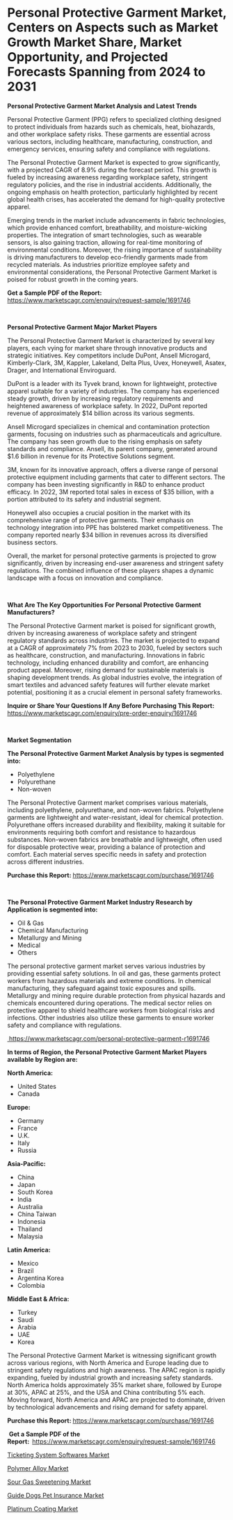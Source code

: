 <p><h1>Personal Protective Garment Market, Centers on Aspects such as Market Growth Market Share, Market Opportunity, and Projected Forecasts Spanning from 2024 to 2031</h1></p><p><strong>Personal Protective Garment Market Analysis and Latest Trends</strong></p>
<p><p>Personal Protective Garment (PPG) refers to specialized clothing designed to protect individuals from hazards such as chemicals, heat, biohazards, and other workplace safety risks. These garments are essential across various sectors, including healthcare, manufacturing, construction, and emergency services, ensuring safety and compliance with regulations.</p><p>The Personal Protective Garment Market is expected to grow significantly, with a projected CAGR of 8.9% during the forecast period. This growth is fueled by increasing awareness regarding workplace safety, stringent regulatory policies, and the rise in industrial accidents. Additionally, the ongoing emphasis on health protection, particularly highlighted by recent global health crises, has accelerated the demand for high-quality protective apparel.</p><p>Emerging trends in the market include advancements in fabric technologies, which provide enhanced comfort, breathability, and moisture-wicking properties. The integration of smart technologies, such as wearable sensors, is also gaining traction, allowing for real-time monitoring of environmental conditions. Moreover, the rising importance of sustainability is driving manufacturers to develop eco-friendly garments made from recycled materials. As industries prioritize employee safety and environmental considerations, the Personal Protective Garment Market is poised for robust growth in the coming years.</p></p>
<p><strong>Get a Sample PDF of the Report:&nbsp;</strong> <a href="https://www.marketscagr.com/enquiry/request-sample/1691746?utm_campaign=1126&utm_medium=2&utm_source=Github&utm_content=ia&utm_term=30102024&utm_id=personal-protective-garment">https://www.marketscagr.com/enquiry/request-sample/1691746</a></p>
<p>&nbsp;</p>
<p><strong>Personal Protective Garment Major Market Players</strong></p>
<p><p>The Personal Protective Garment Market is characterized by several key players, each vying for market share through innovative products and strategic initiatives. Key competitors include DuPont, Ansell Microgard, Kimberly-Clark, 3M, Kappler, Lakeland, Delta Plus, Uvex, Honeywell, Asatex, Drager, and International Enviroguard.</p><p>DuPont is a leader with its Tyvek brand, known for lightweight, protective apparel suitable for a variety of industries. The company has experienced steady growth, driven by increasing regulatory requirements and heightened awareness of workplace safety. In 2022, DuPont reported revenue of approximately $14 billion across its various segments.</p><p>Ansell Microgard specializes in chemical and contamination protection garments, focusing on industries such as pharmaceuticals and agriculture. The company has seen growth due to the rising emphasis on safety standards and compliance. Ansell, its parent company, generated around $1.6 billion in revenue for its Protective Solutions segment.</p><p>3M, known for its innovative approach, offers a diverse range of personal protective equipment including garments that cater to different sectors. The company has been investing significantly in R&D to enhance product efficacy. In 2022, 3M reported total sales in excess of $35 billion, with a portion attributed to its safety and industrial segment.</p><p>Honeywell also occupies a crucial position in the market with its comprehensive range of protective garments. Their emphasis on technology integration into PPE has bolstered market competitiveness. The company reported nearly $34 billion in revenues across its diversified business sectors.</p><p>Overall, the market for personal protective garments is projected to grow significantly, driven by increasing end-user awareness and stringent safety regulations. The combined influence of these players shapes a dynamic landscape with a focus on innovation and compliance.</p></p>
<p>&nbsp;</p>
<p><strong>What Are The Key Opportunities For Personal Protective Garment Manufacturers?</strong></p>
<p><p>The Personal Protective Garment market is poised for significant growth, driven by increasing awareness of workplace safety and stringent regulatory standards across industries. The market is projected to expand at a CAGR of approximately 7% from 2023 to 2030, fueled by sectors such as healthcare, construction, and manufacturing. Innovations in fabric technology, including enhanced durability and comfort, are enhancing product appeal. Moreover, rising demand for sustainable materials is shaping development trends. As global industries evolve, the integration of smart textiles and advanced safety features will further elevate market potential, positioning it as a crucial element in personal safety frameworks.</p></p>
<p><strong>Inquire or Share Your Questions If Any Before Purchasing This Report:</strong> <a href="https://www.marketscagr.com/enquiry/pre-order-enquiry/1691746?utm_campaign=1126&utm_medium=2&utm_source=Github&utm_content=ia&utm_term=30102024&utm_id=personal-protective-garment">https://www.marketscagr.com/enquiry/pre-order-enquiry/1691746</a></p>
<p>&nbsp;</p>
<p><strong>Market Segmentation</strong></p>
<p><strong>The Personal Protective Garment Market Analysis by types is segmented into:</strong></p>
<p><ul><li>Polyethylene</li><li>Polyurethane</li><li>Non-woven</li></ul></p>
<p><p>The Personal Protective Garment market comprises various materials, including polyethylene, polyurethane, and non-woven fabrics. Polyethylene garments are lightweight and water-resistant, ideal for chemical protection. Polyurethane offers increased durability and flexibility, making it suitable for environments requiring both comfort and resistance to hazardous substances. Non-woven fabrics are breathable and lightweight, often used for disposable protective wear, providing a balance of protection and comfort. Each material serves specific needs in safety and protection across different industries.</p></p>
<p><strong>Purchase this Report:&nbsp;</strong><a href="https://www.marketscagr.com/purchase/1691746?utm_campaign=1126&utm_medium=2&utm_source=Github&utm_content=ia&utm_term=30102024&utm_id=personal-protective-garment">https://www.marketscagr.com/purchase/1691746</a></p>
<p>&nbsp;</p>
<p><strong>The Personal Protective Garment Market Industry Research by Application is segmented into:</strong></p>
<p><ul><li>Oil & Gas</li><li>Chemical Manufacturing</li><li>Metallurgy and Mining</li><li>Medical</li><li>Others</li></ul></p>
<p><p>The personal protective garment market serves various industries by providing essential safety solutions. In oil and gas, these garments protect workers from hazardous materials and extreme conditions. In chemical manufacturing, they safeguard against toxic exposures and spills. Metallurgy and mining require durable protection from physical hazards and chemicals encountered during operations. The medical sector relies on protective apparel to shield healthcare workers from biological risks and infections. Other industries also utilize these garments to ensure worker safety and compliance with regulations.</p></p>
<p><a href="https://www.marketscagr.com/personal-protective-garment-r1691746?utm_campaign=1126&utm_medium=2&utm_source=Github&utm_content=ia&utm_term=30102024&utm_id=personal-protective-garment">&nbsp;https://www.marketscagr.com/personal-protective-garment-r1691746</a></p>
<p><strong>In terms of Region, the Personal Protective Garment Market Players available by Region are:</strong></p>
<p>
    <p> <strong> North America: </strong>
        <ul>
            <li>United States</li>
            <li>Canada</li>
        </ul>
        </p> 
    <p> <strong> Europe: </strong>
        <ul>
            <li>Germany</li>
            <li>France</li>
            <li>U.K.</li>
            <li>Italy</li>
            <li>Russia</li>
        </ul>
        </p> 
    <p> <strong> Asia-Pacific: </strong>
        <ul>
            <li>China</li>
            <li>Japan</li>
            <li>South Korea</li>
            <li>India</li>
            <li>Australia</li>
            <li>China Taiwan</li>
            <li>Indonesia</li>
            <li>Thailand</li>
            <li>Malaysia</li>
        </ul>
        </p> 
    <p> <strong> Latin America: </strong>
        <ul>
            <li>Mexico</li>
            <li>Brazil</li>
            <li>Argentina Korea</li>
            <li>Colombia</li>
        </ul>
        </p> 
    <p> <strong> Middle East & Africa: </strong>
        <ul>
            <li>Turkey</li>
            <li>Saudi</li>
            <li>Arabia</li>
            <li>UAE</li>
            <li>Korea</li>
        </ul>
    </p>
    </p>
<p><p>The Personal Protective Garment Market is witnessing significant growth across various regions, with North America and Europe leading due to stringent safety regulations and high awareness. The APAC region is rapidly expanding, fueled by industrial growth and increasing safety standards. North America holds approximately 35% market share, followed by Europe at 30%, APAC at 25%, and the USA and China contributing 5% each. Moving forward, North America and APAC are projected to dominate, driven by technological advancements and rising demand for safety apparel.</p></p>
<p><strong>Purchase this Report: </strong><a href="https://www.marketscagr.com/purchase/1691746?utm_campaign=1126&utm_medium=2&utm_source=Github&utm_content=ia&utm_term=30102024&utm_id=personal-protective-garment">https://www.marketscagr.com/purchase/1691746</a></p>
<p>&nbsp;<strong>Get a Sample PDF of the Report:&nbsp;&nbsp;</strong><a href="https://www.marketscagr.com/enquiry/request-sample/1691746?utm_campaign=1126&utm_medium=2&utm_source=Github&utm_content=ia&utm_term=30102024&utm_id=personal-protective-garment">https://www.marketscagr.com/enquiry/request-sample/1691746</a></p>
<p><strong></strong></p>
<p><p><a href="https://www.linkedin.com/pulse/unlocking-growth-potential-strategic-analysis-ticketing-system-olxac?utm_campaign=1126&utm_medium=2&utm_source=Github&utm_content=ia&utm_term=30102024&utm_id=personal-protective-garment">Ticketing System Softwares Market</a></p><p><a href="https://github.com/chr1i1herth/Market-Research-Report-List-1/blob/main/polymer-alloy-market.md?utm_campaign=1126&utm_medium=2&utm_source=Github&utm_content=ia&utm_term=30102024&utm_id=personal-protective-garment">Polymer Alloy Market</a></p><p><a href="https://github.com/gdfhhhj/Market-Research-Report-List-6/blob/main/sour-gas-sweetening-market.md?utm_campaign=1126&utm_medium=2&utm_source=Github&utm_content=ia&utm_term=30102024&utm_id=personal-protective-garment">Sour Gas Sweetening Market</a></p><p><a href="https://www.linkedin.com/pulse/guide-dogs-pet-insurance-market-size-share-analysis-growth-lchgc?utm_campaign=1126&utm_medium=2&utm_source=Github&utm_content=ia&utm_term=30102024&utm_id=personal-protective-garment">Guide Dogs Pet Insurance Market</a></p><p><a href="https://medium.com/@alvar1lavfo/the-global-platinum-coating-market-is-expected-to-witness-a-compound-annual-growth-rate-cagr-of-32024ce1bc48?utm_campaign=1126&utm_medium=2&utm_source=Github&utm_content=ia&utm_term=30102024&utm_id=personal-protective-garment">Platinum Coating Market</a></p></p>